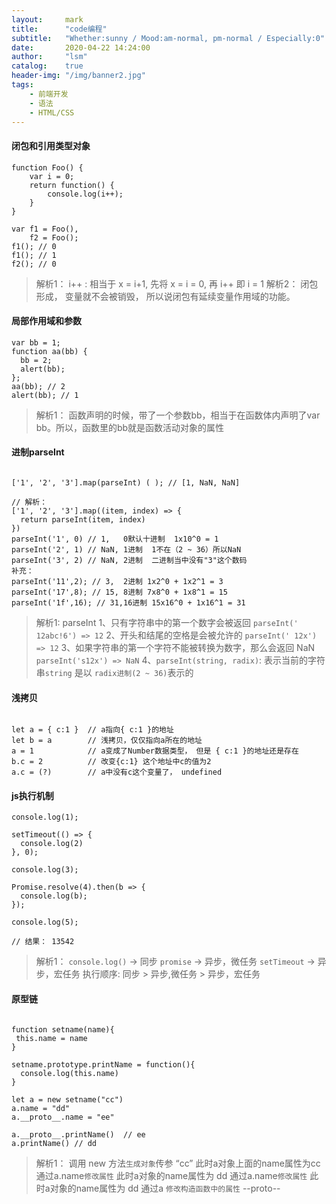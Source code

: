 ```yaml
---
layout:     mark
title:      "code编程"
subtitle:   "Whether:sunny / Mood:am-normal, pm-normal / Especially:0"
date:       2020-04-22 14:24:00
author:     "lsm"
catalog:    true
header-img: "/img/banner2.jpg"
tags:
    - 前端开发
    - 语法
    - HTML/CSS
---
```


#### 闭包和引用类型对象
````
function Foo() {
    var i = 0;
    return function() {
        console.log(i++);
    }
}
 
var f1 = Foo(),
    f2 = Foo();
f1(); // 0 
f1(); // 1
f2(); // 0

````

> 解析1： i++ : 相当于 x = i+1,  先将 x = i = 0, 再 i++ 即 i = 1
> 解析2： 闭包形成， 变量就不会被销毁， 所以说闭包有延续变量作用域的功能。

#### 局部作用域和参数

````
var bb = 1;
function aa(bb) {
  bb = 2;
  alert(bb);
};
aa(bb); // 2
alert(bb); // 1

````

> 解析1： 函数声明的时候，带了一个参数bb，相当于在函数体内声明了var bb。所以，函数里的bb就是函数活动对象的属性

#### 进制parseInt

````

['1', '2', '3'].map(parseInt) ( ); // [1, NaN, NaN]

// 解析：
['1', '2', '3'].map((item, index) => {
  return parseInt(item, index)
})
parseInt('1', 0) // 1,   0默认十进制  1x10^0 = 1
parseInt('2', 1) // NaN, 1进制  1不在（2 ~ 36）所以NaN
parseInt('3', 2) // NaN, 2进制  二进制当中没有"3"这个数码
补充：
parseInt('11',2); // 3,  2进制 1x2^0 + 1x2^1 = 3
parseInt('17',8); // 15, 8进制 7x8^0 + 1x8^1 = 15
parseInt('1f',16); // 31,16进制 15x16^0 + 1x16^1 = 31

````
> 解析1: parseInt
> 1、只有字符串中的第一个数字会被返回 ` parseInt(' 12abc!6') => 12 `
> 2、开头和结尾的空格是会被允许的 ` parseInt(' 12x') => 12 `
> 3、如果字符串的第一个字符不能被转换为数字，那么会返回 NaN  `parseInt('s12x') => NaN`
> 4、`parseInt(string, radix)`: 表示当前的字符串`string` 是以 `radix进制(2 ~ 36)`表示的

#### 浅拷贝

````

let a = { c:1 }  // a指向{ c:1 }的地址
let b = a        // 浅拷贝，仅仅指向a所在的地址
a = 1            // a变成了Number数据类型， 但是 { c:1 }的地址还是存在
b.c = 2          // 改变{c:1} 这个地址中c的值为2
a.c = (?)        // a中没有c这个变量了， undefined

````

#### js执行机制

````
console.log(1);

setTimeout(() => {
  console.log(2)
}, 0);

console.log(3);

Promise.resolve(4).then(b => {
  console.log(b);
});

console.log(5);

// 结果： 13542

````
> 解析1： 
> `console.log()` -> 同步
> `promise` -> 异步，微任务
> `setTimeout` ->  异步，宏任务
> 执行顺序: 同步 > 异步,微任务 > 异步，宏任务

#### 原型链

````

function setname(name){
 this.name = name
}

setname.prototype.printName = function(){ 
  console.log(this.name) 
}

let a = new setname("cc")
a.name = "dd"
a.__proto__.name = "ee"

a.__proto__.printName()  // ee
a.printName() // dd

````
> 解析1：
> 调用 new 方法`生成对象`传参 “cc” 此时a对象上面的name属性为cc
> 通过a.name`修改属性` 此时a对象的name属性为 dd
> 通过a.name`修改属性` 此时a对象的name属性为 dd
> 通过a `修改构造函数中的属性` --proto--